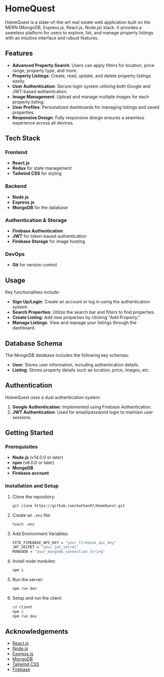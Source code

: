 # HomeQuest

HomeQuest is a state-of-the-art real estate web application built on the MERN (MongoDB, Express.js, React.js, Node.js) stack. It provides a seamless platform for users to explore, list, and manage property listings with an intuitive interface and robust features.

## Features

- **Advanced Property Search**: Users can apply filters for location, price range, property type, and more.
- **Property Listings**: Create, read, update, and delete property listings easily.
- **User Authentication**: Secure login system utilizing both Google and JWT-based authentication.
- **Image Management**: Upload and manage multiple images for each property listing.
- **User Profiles**: Personalized dashboards for managing listings and saved properties.
- **Responsive Design**: Fully responsive design ensures a seamless experience across all devices.

## Tech Stack

### Frontend
- **React.js**
- **Redux** for state management
- **Tailwind CSS** for styling

### Backend
- **Node.js**
- **Express.js**
- **MongoDB** for the database

### Authentication & Storage
- **Firebase Authentication**
- **JWT** for token-based authentication
- **Firebase Storage** for image hosting

### DevOps
- **Git** for version control

## Usage

Key functionalities include:

- **Sign Up/Login**: Create an account or log in using the authentication system.
- **Search Properties**: Utilize the search bar and filters to find properties.
- **Create Listing**: Add new properties by clicking "Add Property."
- **Manage Listings**: View and manage your listings through the dashboard.

## Database Schema

The MongoDB database includes the following key schemas:

- **User**: Stores user information, including authentication details.
- **Listing**: Stores property details such as location, price, images, etc.

## Authentication

HomeQuest uses a dual authentication system:

1. **Google Authentication**: Implemented using Firebase Authentication.
2. **JWT Authentication**: Used for email/password login to maintain user sessions.

## Getting Started

### Prerequisites

- **Node.js** (v14.0.0 or later)
- **npm** (v6.0.0 or later)
- **MongoDB**
- **Firebase account**

### Installation and Setup

1. Clone the repository:
   ```bash
   git clone https://github.com/kathan07/HomeQuest.git
   ```

2. Create an `.env` file:
   ```bash
   touch .env
   ```

3. Add Environment Variables:
   ```bash
   VITE_FIREBASE_API_KEY = "your_firebase_api_key"
   JWT_SECRET = "your_jwt_secret"
   MONGODB = "your_mongodb_connection_string"
   ```

4. Install node modules:
   ```bash
   npm i
   ```

5. Run the server:
   ```bash
   npm run dev
   ```

6. Setup and run the client:
   ```bash
   cd client
   npm i
   npm run dev
   ```

## Acknowledgements

- [React.js](https://reactjs.org/)
- [Node.js](https://nodejs.org/)
- [Express.js](https://expressjs.com/)
- [MongoDB](https://www.mongodb.com/)
- [Tailwind CSS](https://tailwindcss.com/)
- [Firebase](https://firebase.google.com/)
